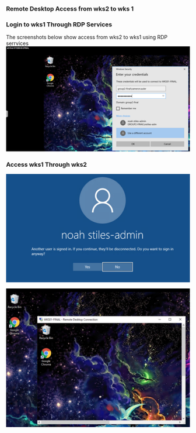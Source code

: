 ### Remote Desktop Access from wks2 to wks 1

### Login to wks1 Through RDP Services
The screenshots below show access from wks2 to wks1 using RDP serrvices
![](https://github.com/CameronAuler/Group2-Final-Project/blob/50278ab30c08d3dec42f6f5245b26a1540b5e8b8/test-images/test9/rdp%20login.PNG)

### Access wks1 Through wks2
![](https://github.com/CameronAuler/Group2-Final-Project/blob/50278ab30c08d3dec42f6f5245b26a1540b5e8b8/test-images/test9/rdp%20entry.PNG)

![](https://github.com/CameronAuler/Group2-Final-Project/blob/50278ab30c08d3dec42f6f5245b26a1540b5e8b8/test-images/test9/rdp.PNG)